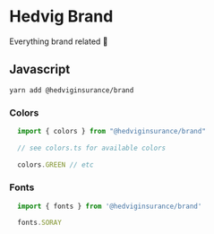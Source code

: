 # Hedvig Brand
Everything brand related 💅

## Javascript
```
yarn add @hedviginsurance/brand
```

### Colors
```javascript
  import { colors } from "@hedviginsurance/brand"
  
  // see colors.ts for available colors
  
  colors.GREEN // etc
```

### Fonts
```javascript
  import { fonts } from '@hedviginsurance/brand'

  fonts.SORAY
````
